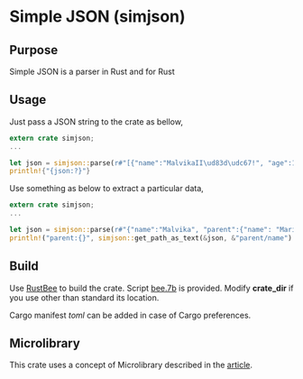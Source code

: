 # Simple JSON (simjson)

## Purpose
Simple JSON is a parser in Rust and for Rust

## Usage
Just pass a JSON string to the crate as bellow,
```rust
extern crate simjson;
...

let json = simjson::parse(r#"[{"name":"MalvikaII\ud83d\udc67!", "age":19},{}, 45.8]"#);
println!{"{json:?}"}
```
Use something as below to extract a particular data,
```rust
extern crate simjson;
...

let json = simjson::parse(r#"{"name":"Malvika", "parent":{"name": "Maria"}}"#);
println!("parent:{}", simjson::get_path_as_text(&json, &"parent/name").unwrap_or("unknown".to_string()));
```

## Build
Use [RustBee](https://github.com/vernisaz/rust_bee) to build the crate. Script [bee.7b](./bee.7b) is provided.
Modify **crate_dir** if you use other than standard its location.

Cargo manifest *toml* can be added in case of Cargo preferences.

## Microlibrary
This crate uses a concept of Microlibrary described in the [article](https://www.linkedin.com/pulse/micro-libraries-vs-mega-dmitriy-rogatkin-q6e6c).